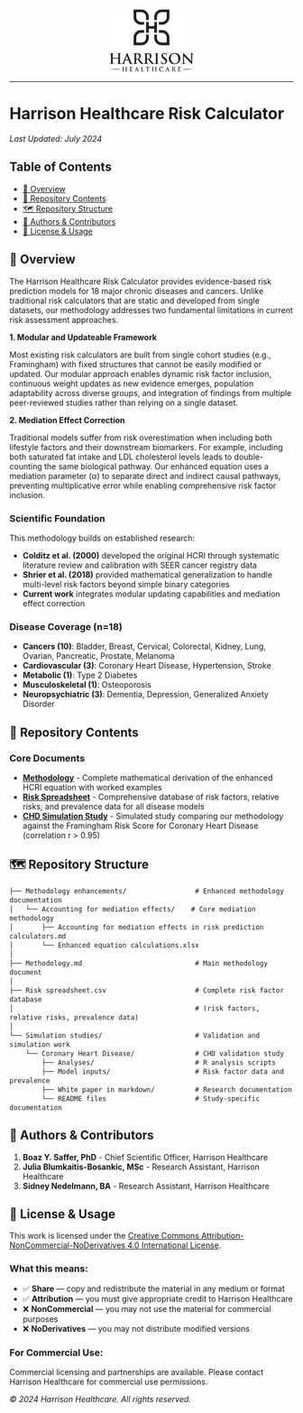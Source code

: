 
<div align="center">
  <img src="harrison logo.jpg" alt="Harrison Healthcare Logo" width="150">
</div>

---

# Harrison Healthcare Risk Calculator

*Last Updated: July 2024*

## Table of Contents

- [🔬 Overview](#-overview)
- [📁 Repository Contents](#-repository-contents)
- [🗺️ Repository Structure](#️-repository-structure)
- [👥 Authors & Contributors](#-authors--contributors)
- [📄 License & Usage](#-license--usage)

## 🔬 Overview

The Harrison Healthcare Risk Calculator provides evidence-based risk prediction models for 18 major chronic diseases and cancers. Unlike traditional risk calculators that are static and developed from single datasets, our methodology addresses two fundamental limitations in current risk assessment approaches.

**1. Modular and Updateable Framework**

Most existing risk calculators are built from single cohort studies (e.g., Framingham) with fixed structures that cannot be easily modified or updated. Our modular approach enables dynamic risk factor inclusion, continuous weight updates as new evidence emerges, population adaptability across diverse groups, and integration of findings from multiple peer-reviewed studies rather than relying on a single dataset.

**2. Mediation Effect Correction**

Traditional models suffer from risk overestimation when including both lifestyle factors and their downstream biomarkers. For example, including both saturated fat intake and LDL cholesterol levels leads to double-counting the same biological pathway. Our enhanced equation uses a mediation parameter (α) to separate direct and indirect causal pathways, preventing multiplicative error while enabling comprehensive risk factor inclusion.

### Scientific Foundation

This methodology builds on established research:
- **Colditz et al. (2000)** developed the original HCRI through systematic literature review and calibration with SEER cancer registry data
- **Shrier et al. (2018)** provided mathematical generalization to handle multi-level risk factors beyond simple binary categories
- **Current work** integrates modular updating capabilities and mediation effect correction

### Disease Coverage (n=18)
- **Cancers (10)**: Bladder, Breast, Cervical, Colorectal, Kidney, Lung, Ovarian, Pancreatic, Prostate, Melanoma
- **Cardiovascular (3)**: Coronary Heart Disease, Hypertension, Stroke  
- **Metabolic (1)**: Type 2 Diabetes
- **Musculoskeletal (1)**: Osteoporosis
- **Neuropsychiatric (3)**: Dementia, Depression, Generalized Anxiety Disorder

## 📁 Repository Contents

### Core Documents
- **[Methodology](./Methodology.md)** - Complete mathematical derivation of the enhanced HCRI equation with worked examples
- **[Risk Spreadsheet](./Risk%20spreadsheet.csv)** - Comprehensive database of risk factors, relative risks, and prevalence data for all disease models
- **[CHD Simulation Study](./Simulation%20studies/Coronary%20Heart%20Disease/White%20paper/CHD%20simulation%20study%20white%20paper.md)** - Simulated study comparing our methodology against the Framingham Risk Score for Coronary Heart Disease (correlation r > 0.95)


## 🗺️ Repository Structure

```
├── Methodology enhancements/                 # Enhanced methodology documentation
│   └── Accounting for mediation effects/    # Core mediation methodology
│       ├── Accounting for mediation effects in risk prediction calculators.md
│       └── Enhanced equation calculations.xlsx
│
├── Methodology.md                            # Main methodology document
│
├── Risk spreadsheet.csv                      # Complete risk factor database
│                                             # (risk factors, relative risks, prevalence data)
│
└── Simulation studies/                       # Validation and simulation work
    └── Coronary Heart Disease/               # CHD validation study
        ├── Analyses/                         # R analysis scripts
        ├── Model inputs/                     # Risk factor data and prevalence
        ├── White paper in markdown/          # Research documentation
        └── README files                      # Study-specific documentation
```

## 👥 Authors & Contributors

1. **Boaz Y. Saffer, PhD** - Chief Scientific Officer, Harrison Healthcare  
2. **Julia Blumkaitis-Bosankic, MSc** - Research Assistant, Harrison Healthcare
3. **Sidney Nedelmann, BA** - Research Assistant, Harrison Healthcare

## 📄 License & Usage

This work is licensed under the [Creative Commons Attribution-NonCommercial-NoDerivatives 4.0 International License](https://creativecommons.org/licenses/by-nc-nd/4.0/).

### What this means:
- ✅ **Share** — copy and redistribute the material in any medium or format
- ✅ **Attribution** — you must give appropriate credit to Harrison Healthcare
- ❌ **NonCommercial** — you may not use the material for commercial purposes
- ❌ **NoDerivatives** — you may not distribute modified versions

### For Commercial Use:
Commercial licensing and partnerships are available. Please contact Harrison Healthcare for commercial use permissions.

*© 2024 Harrison Healthcare. All rights reserved.*